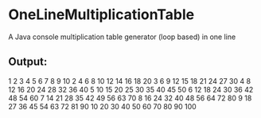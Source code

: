 # OneLineMultiplicationTable
A Java console multiplication table generator (loop based) in one line

## Output:
   1   2   3   4   5   6   7   8   9   10
   2   4   6   8  10  12  14  16  18   20
   3   6   9  12  15  18  21  24  27   30
   4   8  12  16  20  24  28  32  36   40
   5  10  15  20  25  30  35  40  45   50
   6  12  18  24  30  36  42  48  54   60
   7  14  21  28  35  42  49  56  63   70
   8  16  24  32  40  48  56  64  72   80
   9  18  27  36  45  54  63  72  81   90
  10  20  30  40  50  60  70  80  90  100
